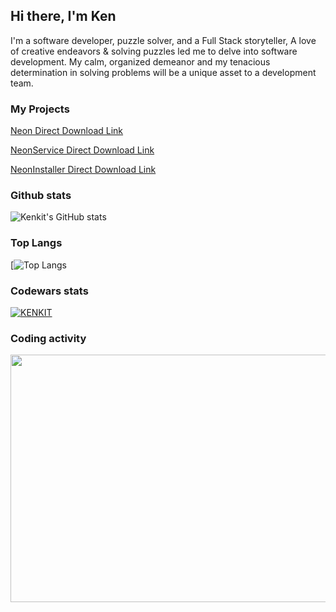 ## Hi there, I'm Ken

I'm a software developer, puzzle solver, and a Full Stack storyteller,  A love of creative endeavors & solving puzzles led me to delve into software development.  My calm, organized demeanor and my tenacious determination in solving problems will be a unique asset to a development team.

### My Projects
[Neon Direct Download Link](https://www.google.com)

[NeonService Direct Download Link](https://www.google.com)

[NeonInstaller Direct Download Link](https://www.google.com)

### Github stats
![Kenkit's GitHub stats](https://github-readme-stats.vercel.app/api?username=kenkit&show_icons=true&theme=radical)

### Top Langs
[![Top Langs](https://github-readme-stats.vercel.app/api/top-langs/?username=kenkit&theme=prussian&layout=compact)

### Codewars stats
[![KENKIT](https://www.codewars.com/users/kenkit/badges/large)](https://www.codewars.com/users/kenkit)


### Coding activity
<img src="https://wakatime.com/share/@Sage/248720b9-6ccd-4cf8-a45d-0801fa388c3b.svg"  width="528" height="396" />

